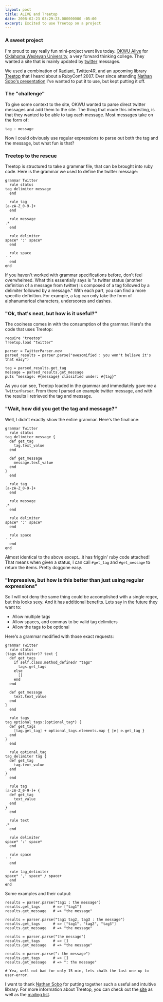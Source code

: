 ```yaml
---
layout: post
title: ALIVE and Treetop
date: 2008-02-23 03:29:23.000000000 -05:00
excerpt: Excited to use Treetop on a project
---
```

### A sweet project

I'm proud to say really fun mini-project went live today. [OKWU Alive](http://alive.okwu.edu/) for [Oklahoma Wesleyan University](http://www.okwu.edu/), a very forward thinking college. They wanted a site that is mainly updated by [twitter](http://twitter.com/) messages.

We used a combination of [Radiant](http://radiantcms.org/), [Twitter4R](http://twitter4r.rubyforge.org/), and an upcoming library [Treetop](http://treetop.rubyforge.org/) that I heard about a RubyConf 2007. Ever since attending [Nathan Sobo's presentation](http://rubyconf2007.confreaks.com/d1t1p5_treetop.html) I've wanted to put it to use, but kept putting it off.

### The "challenge"

To give some context to the site, OKWU wanted to parse direct twitter messages and add them to the site. The thing that made this interesting, is that they wanted to be able to tag each message. Most messages take on the form of:


    tag : message


Now I could obviously use regular expressions to parse out both the tag and the message, but what fun is that?

### Treetop to the rescue

Treetop is structured to take a grammar file, that can be brought into ruby code. Here is the grammar we used to define the twitter message:


    grammar Twitter
      rule status
	tag delimiter message
      end

      rule tag
	[a-zA-Z_0-9-]+
      end

      rule message
	.*
      end

      rule delimiter
	space* ':' space*
      end

      rule space
	' '
      end
    end


If you haven't worked with grammar specifications before, don't feel overwhelmed. What this essentially says is "a twitter status (another definition of a message from twitter) is composed of a tag followed by a delimiter followed by a message." With each part, you can find a more specific definition. For example, a tag can only take the form of alphanumerical characters, underscores and dashes.

### "Ok, that's neat, but how is it useful?"

The coolness comes in with the consumption of the grammar. Here's the code that uses Treetop:

    require "treetop"
    Treetop.load "twitter"

    parser = TwitterParser.new
    parsed_results = parser.parse("awesomified : you won't believe it's that easy")

    tag = parsed_results.get_tag
    message = parsed_results.get_message
    puts "message: #{message} classified under: #{tag}"


As you can see, Treetop loaded in the grammar and immediately gave me a `TwitterParser`. From there I parsed an example twitter message, and with the results I retrieved the tag and message.

### "Wait, how did you get the tag and message?"

Well, I didn't exactly show the entire grammar. Here's the final one:

    grammar Twitter
      rule status
	tag delimiter message {
	  def get_tag
	    tag.text_value
	  end

	  def get_message
	    message.text_value
	  end
	}
      end

      rule tag
	[a-zA-Z_0-9-]+
      end

      rule message
	.*
      end

      rule delimiter
	space* ':' space*
      end

      rule space
	' '
      end
    end


Almost identical to the above except...it has friggin' ruby code attached! That means when given a status, I can call `#get_tag` and `#get_message` to return the items. Pretty doggone easy.

### "Impressive, but how is this better than just using regular expressions"

So I will not deny the same thing could be accomplished with a single regex, but this looks sexy. And it has additional benefits. Lets say in the future they want to:

* Allow multiple tags
* Allow spaces, and commas to be valid tag delimiters
* Allow the tags to be optional

Here's a grammar modified with those exact requests:

    grammar Twitter
      rule status
	(tags delimiter)? text {
	  def get_tags
	    if self.class.method_defined? "tags"
	      tags.get_tags
	    else
	      []
	    end
	  end

	  def get_message
	    text.text_value
	  end
	}
      end

      rule tags
	tag optional_tags:(optional_tag*) {
	  def get_tags
	    [tag.get_tag] + optional_tags.elements.map { |e| e.get_tag }
	  end
	}
      end

      rule optional_tag
	tag_delimiter tag {
	  def get_tag
	    tag.text_value
	  end
	}
      end

      rule tag
	[a-zA-Z_0-9-]+ {
	  def get_tag
	    text_value
	  end
	}
      end

      rule text
	.*
      end

      rule delimiter
	space* ':' space*
      end

      rule space
	' '
      end

      rule tag_delimiter
	space* ',' space* / space+
      end
    end


Some examples and their output:

    results = parser.parse("tag1 : the message")
    results.get_tags	  # => ["tag1"]
    results.get_message   # => "the message"

    results = parser.parse("tag1 tag2, tag3 : the message")
    results.get_tags	  # => ["tag1", "tag2", "tag3"]
    results.get_message   # => "the message"

    results = parser.parse("the message")
    results.get_tags	  # => []
    results.get_message   # => "the message"

    results = parser.parse(": the message")
    results.get_tags	  # => []
    results.get_message   # => ": the message"

    # Yea, well not bad for only 15 min, lets chalk the last one up to user-error.


I want to thank [Nathan Sobo](http://functionalform.blogspot.com/) for putting together such a useful and intuitive library. For more information about Treetop, you can check out the [site](http://treetop.rubyforge.org/) as well as the [mailing list](http://groups.google.com/group/treetop-dev).
